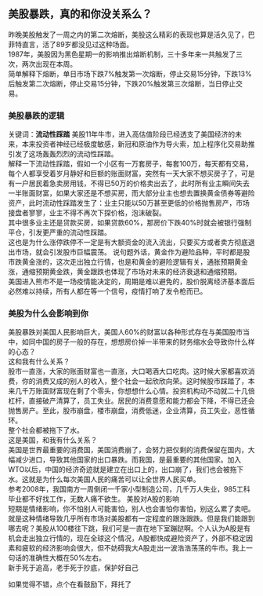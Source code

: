 ## 美股暴跌，真的和你没关系么？
昨晚美股触发了一周之内的第二次熔断，美股这么精彩的表现也算是活久见了，巴菲特直言，活了89岁都没见过这种场面。  
1987年，美股因为黑色星期一的影响推出熔断机制，三十多年来一共触发了三次，两次出现在本周。   
简单解释下熔断，单日市场下跌7%触发第一次熔断，停止交易15分钟，下跌13%后触发第二次熔断，停止交易15分钟，下跌20%触发第三次熔断，当日停止交易。  
### 美股暴跌的逻辑
关键词：**流动性踩踏**
美股11年牛市，进入高估值阶段已经透支了美国经济的未来，本来投资者神经已经极度敏感，新冠和原油作为导火索，加上程序化交易助推引发了这场轰轰烈烈的流动性踩踏。  
解释一下流动性踩踏，假如一个小区有一万套房子，每套100万，每天都有交易，每个人都享受着岁月静好和巨额的账面财富，突然有一天大家不想买房子了，可是有一户居民着急卖房用钱，不得已50万的价格卖出去了，此时所有业主瞬间失去一半账面财富，如果大家还是不想买房，而大部分业主也想去置换黄金债券等避险资产，此时流动性踩踏发生了：业主只能以50万甚至更低的价格抛售房产，市场接盘者寥寥，业主不得不再次下探价格，泡沫破裂。  
其中很多业主还是贷款买房，如果贷款60%，那房价下跌40%时就会被银行强制平仓，引发更严重的流动性踩踏。  
这也是为什么涨停跌停不一定是有大额资金的流入流出，只要买方或者卖方彻底退出市场，就会引发股市巨幅震荡。
说句题外话，黄金作为避险品种，平时都是股市跌黄金涨的，这次走出独立行情，也是和黄金的避险逻辑有关，通胀预期黄金涨，通缩预期黄金跌，黄金跟跌也体现了市场对未来的经济衰退和通缩预期。  
美国进入熊市不是一场疫情能决定的，周期是难以避免的，股价脱离经济基本面后必然难以持续，所有人都在等一个信号，疫情打响了发令枪而已。 

### 美股为什么会影响到你
美股暴跌对美国人民影响巨大，美国人60%的财富以各种形式存在与美国股市当中，如同中国的房子一般的存在，想想房价掉一半带来的财务缩水会导致你什么样的心态？  
这和我有什么关系？  
股市一直涨，大家的账面财富也一直涨，大口喝酒大口吃肉。这时候大家都喜欢消费，你的消费又成的别人的收入，整个社会一起欣欣向荣。这时候股市踩踏了，本来几千万账面财富现在剩了个零头，你想想什么心情。投资机构动不动就二十几倍杠杆，直接破产清算了，员工失业。居民的消费意愿和能力都会下降，不得已还会抛售房产。至此，股市崩盘，楼市崩盘，消费低迷，企业清算，员工失业，恶性循环。  
整个社会都被拖下了水。  
这是美国，和我有什么关系？  
美国是世界最重要的消费国，美国消费崩了，会努力把仅剩的消费保留在国内，大幅减少进口，导致其他国家的出口暴跌。而我国，是最重要的其他国家。加入WTO以后，中国的经济奇迹就是建立在出口上的，出口崩了，我们也会被拖下水。这就是为什么每次美国人民的痛苦可以让全世界人民买单。  
参考2008年，我国南方一周倒闭一千家小型制造公司，几千万人失业，985工科毕业都不好找工作，无数人痛不欲生。
美股对A股的影响  
短期是情绪影响，你不怕别人可能害怕，别人也会害怕你害怕，别这么累了卖吧。就是这种情绪导致几乎所有市场对美股都有一定程度的跟涨跟跌。但是我们能跟到哪去呢？美股从100楼往下跳，我们可是一直在地下室蹦跶啊。个人认为A股是有机会走出独立行情的，现在全球这个情况，A股都快成避险资产了，外部不稳定因素和疲软的经济影响会很大，但不妨碍我大A股走出一波浩浩荡荡的牛市。我上一句话的准确性大概在50%左右。  
新手死于追高，老手死于抄底，保护好自己

如果觉得不错，点个在看鼓励下，拜托了
